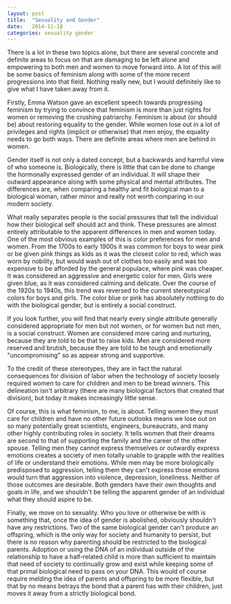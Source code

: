 ```yaml
---
layout: post
title:  "Sexuality and Gender"
date:   2014-11-18
categories: sexuality gender
---
```


There is a lot in these two topics alone, but there are several concrete and definite areas to focus on that are damaging to be left alone and empowering to both men and women to move forward into. A lot of this will be some basics of feminism along with some of the more recent progressions into that field. Nothing really new, but I would definitely like to give what I have taken away from it.

Firstly, Emma Watson gave an excellent speech towards progressing feminism by trying to convince that feminism is more than just rights for women or removing the crushing patriarchy. Feminism is about (or should be) about restoring equality to the gender. While women lose out in a lot of privileges and rights (implicit or otherwise) that men enjoy, the equality needs to go both ways. There are definite areas where men are behind in women.

Gender itself is not only a dated concept, but a backwards and harmful view of who someone is. Biologically, there is little that can be done to change the hormonally expressed gender of an individual. It will shape their outward appearance along with some physical and mental attributes. The differences are, when comparing a healthy and fit biological man to a biological woman, rather minor and really not worth comparing in our modern society.

What really separates people is the social pressures that tell the individual how their biological self should act and think. These pressures are almost entirely attributable to the apparent differences in men and women today. One of the most obvious examples of this is color preferences for men and women. From the 1700s to early 1900s it was common for boys to wear pink or be given pink things as kids as it was the closest color to red, which was worn by nobility, but would wash out of clothes too easily and was too expensive to be afforded by the general populace, where pink was cheaper. It was considered an aggressive and energetic color for men. Girls were given blue, as it was considered calming and delicate. Over the course of the 1920s to 1940s, this trend was reversed to the current stereotypical colors for boys and girls. The color blue or pink has absolutely nothing to do with the biological gender, but is entirely a social construct.

If you look further, you will find that nearly every single attribute generally considered appropriate for men but not women, or for women but not men, is a social construct. Women are considered more caring and nurturing, because they are told to be that to raise kids. Men are considered more reserved and brutish, because they are told to be tough and emotionally "uncompromising" so as appear strong and supportive.

To the credit of these stereotypes, they are in fact the natural consequences for division of labor when the technology of society loosely required women to care for children and men to be bread winners. This delineation isn't arbitrary (there are many biological factors that created that division), but today it makes increasingly little sense.

Of course, this is what feminism, to me, is about. Telling women they must care for children and have no other future outlooks means we lose out on so many potentially great scientists, engineers, bureaucrats, and many other highly contributing roles in society. It tells women that their dreams are second to that of supporting the family and the career of the other spouse. Telling men they cannot express themselves or outwardly express emotions creates a society of men totally unable to grapple with the realities of life or understand their emotions. While men may be more biologically predisposed to aggression, telling them they can't express those emotions would turn that aggression into violence, depression, loneliness. Neither of those outcomes are desirable. Both genders have their own thoughts and goals in life, and we shouldn't be telling the apparent gender of an individual what they should aspire to be.

Finally, we move on to sexuality. Who you love or otherwise be with is something that, once the idea of gender is abolished, obviously shouldn't have any restrictions. Two of the same biological gender can't produce an offspring, which is the only way for society and humanity to persist, but there is no reason why parenting should be restricted to the biological parents. Adoption or using the DNA of an individual outside of the relationship to have a half-related child is more than sufficient to maintain that need of society to continually grow and exist while keeping some of that primal biological need to pass on your DNA. This would of course require melding the idea of parents and offspring to be more flexible, but that by no means betrays the bond that a parent has with their children, just moves it away from a strictly biological bond.

